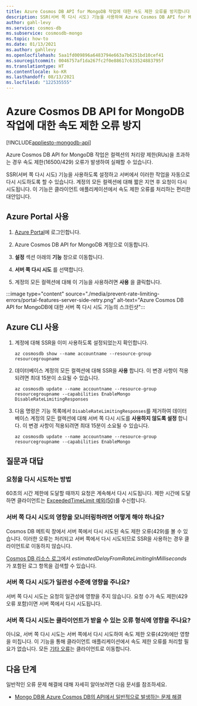 ```yaml
---
title: Azure Cosmos DB API for MongoDB 작업에 대한 속도 제한 오류를 방지합니다.
description: SSR(서버 쪽 다시 시도) 기능을 사용하여 Azure Cosmos DB API for MongoDB 작업이 속도 제한 오류 발생을 방지하는 방법에 대해 알아봅니다.
author: gahl-levy
ms.service: cosmos-db
ms.subservice: cosmosdb-mongo
ms.topic: how-to
ms.date: 01/13/2021
ms.author: gahllevy
ms.openlocfilehash: 5aa1fd009896a6483794e663a7b6251bd10cef41
ms.sourcegitcommit: 0046757af1da267fc2f0e88617c633524883795f
ms.translationtype: HT
ms.contentlocale: ko-KR
ms.lasthandoff: 08/13/2021
ms.locfileid: "122535555"
---
```

# <a name="prevent-rate-limiting-errors-for-azure-cosmos-db-api-for-mongodb-operations"></a>Azure Cosmos DB API for MongoDB 작업에 대한 속도 제한 오류 방지
[!INCLUDE[appliesto-mongodb-api](../includes/appliesto-mongodb-api.md)]

Azure Cosmos DB API for MongoDB 작업은 컬렉션의 처리량 제한(RUs)을 초과하는 경우 속도 제한(16500/429) 오류가 발생하여 실패할 수 있습니다. 

SSR(서버 쪽 다시 시도) 기능을 사용하도록 설정하고 서버에서 이러한 작업을 자동으로 다시 시도하도록 할 수 있습니다. 계정의 모든 컬렉션에 대해 짧은 지연 후 요청이 다시 시도됩니다. 이 기능은 클라이언트 애플리케이션에서 속도 제한 오류를 처리하는 편리한 대안입니다.

## <a name="use-the-azure-portal"></a>Azure Portal 사용

1. [Azure Portal](https://portal.azure.com/)에 로그인합니다.

1. Azure Cosmos DB API for MongoDB 계정으로 이동합니다.

1. **설정** 섹션 아래의 **기능** 창으로 이동합니다.

1. **서버 쪽 다시 시도** 를 선택합니다.

1. 계정의 모든 컬렉션에 대해 이 기능을 사용하려면 **사용** 을 클릭합니다.

:::image type="content" source="./media/prevent-rate-limiting-errors/portal-features-server-side-retry.png" alt-text="Azure Cosmos DB API for MongoDB에 대한 서버 쪽 다시 시도 기능의 스크린샷":::

## <a name="use-the-azure-cli"></a>Azure CLI 사용

1. 계정에 대해 SSR을 이미 사용하도록 설정되었는지 확인합니다.

   ```azurecli-interactive
   az cosmosdb show --name accountname --resource-group resourcegroupname
   ```

1. 데이터베이스 계정의 모든 컬렉션에 대해 SSR을 **사용** 합니다. 이 변경 사항이 적용되려면 최대 15분이 소요될 수 있습니다.

   ```azurecli-interactive
   az cosmosdb update --name accountname --resource-group resourcegroupname --capabilities EnableMongo DisableRateLimitingResponses
   ```

1. 다음 명령은 기능 목록에서 `DisableRateLimitingResponses`를 제거하여 데이터베이스 계정의 모든 컬렉션에 대해 서버 쪽 다시 시도를 **사용하지 않도록 설정** 합니다. 이 변경 사항이 적용되려면 최대 15분이 소요될 수 있습니다.

   ```azurecli-interactive
   az cosmosdb update --name accountname --resource-group resourcegroupname --capabilities EnableMongo
   ```

## <a name="frequently-asked-questions"></a>질문과 대답

### <a name="how-are-requests-retried"></a>요청을 다시 시도하는 방법

60초의 시간 제한에 도달할 때까지 요청은 계속해서 다시 시도됩니다. 제한 시간에 도달하면 클라이언트는 [ExceededTimeLimit 예외(50)](error-codes-solutions.md)를 수신합니다.

### <a name="how-can-i-monitor-the-effects-of-a-server-side-retry"></a>서버 쪽 다시 시도의 영향을 모니터링하려면 어떻게 해야 하나요?

Cosmos DB 메트릭 창에서 서버 쪽에서 다시 시도된 속도 제한 오류(429)를 볼 수 있습니다. 이러한 오류는 처리되고 서버 쪽에서 다시 시도되므로 SSR을 사용하는 경우 클라이언트로 이동하지 않습니다.

[Cosmos DB 리소스 로그](../cosmosdb-monitor-resource-logs.md)에서 *estimatedDelayFromRateLimitingInMilliseconds* 가 포함된 로그 항목을 검색할 수 있습니다.

### <a name="will-server-side-retry-affect-my-consistency-level"></a>서버 쪽 다시 시도가 일관성 수준에 영향을 주나요?

서버 쪽 다시 시도는 요청의 일관성에 영향을 주지 않습니다. 요청 수가 속도 제한(429 오류 포함)이면 서버 쪽에서 다시 시도됩니다.

### <a name="does-server-side-retry-affect-any-type-of-error-that-my-client-might-receive"></a>서버 쪽 다시 시도는 클라이언트가 받을 수 있는 오류 형식에 영향을 주나요?

아니요, 서버 쪽 다시 시도는 서버 쪽에서 다시 시도하여 속도 제한 오류(429)에만 영향을 미칩니다. 이 기능을 통해 클라이언트 애플리케이션에서 속도 제한 오류를 처리할 필요가 없습니다. 모든 [기타 오류](error-codes-solutions.md)는 클라이언트로 이동합니다.

## <a name="next-steps"></a>다음 단계

일반적인 오류 문제 해결에 대해 자세히 알아보려면 다음 문서를 참조하세요.

* [Mongo DB용 Azure Cosmos DB의 API에서 일반적으로 발생하는 문제 해결](error-codes-solutions.md)

